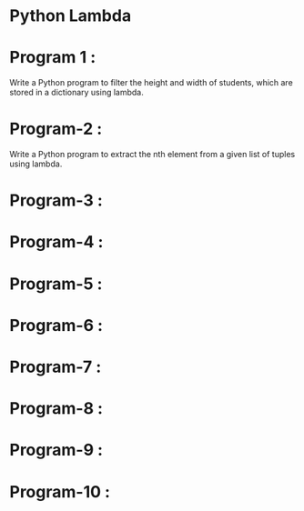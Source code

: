 # Python Lambda

# Program 1 :
   
Write a Python program to filter the height and width of students, which are stored in a dictionary using lambda.

# Program-2 : 
   
Write a Python program to extract the nth element from a given list of tuples using lambda.

# Program-3 :
    

# Program-4 :
    

# Program-5 :
  

# Program-6 : 
  
# Program-7 :
  

# Program-8 :
  
# Program-9 :
  

# Program-10 :
 
